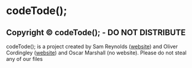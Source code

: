 # codeTode();
## Copyright © codeTode(); - DO NOT DISTRIBUTE
codeTode(); is a project created by Sam Reynolds ([website](http://www.mintyplays.com)) and Oliver Cordingley ([website](http://www.olivercordingley.co.uk)) and Oscar Marshall (no website). Please do not steal any of our files
